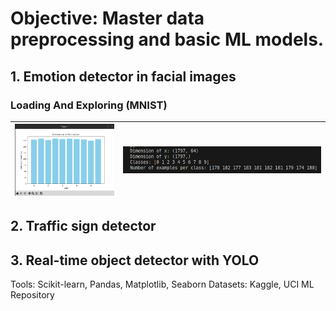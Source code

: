 # Objective: Master data preprocessing and basic ML models.
## 1. Emotion detector in facial images

### Loading And Exploring (MNIST)

|<img src = "https://github.com/KevinAlberto01/3.MachineLearning/blob/main/1.FundamentalsML/1.HandwrittenDigitClassifier(MNIST)/1.1LoadingAndExploring(MNIST)/Images/Histogram.png" width="1000"/>|<img src="https://github.com/KevinAlberto01/3.MachineLearning/blob/main/1.FundamentalsML/1.HandwrittenDigitClassifier(MNIST)/1.1LoadingAndExploring(MNIST)/Images/Result.png" alt="Result2" width="2000"/>|
|----------|---------------------|
## 2. Traffic sign detector
## 3. Real-time object detector with YOLO
   
Tools: Scikit-learn, Pandas, Matplotlib, Seaborn
Datasets: Kaggle, UCI ML Repository
